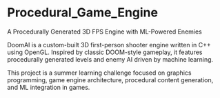# Procedural_Game_Engine
A Procedurally Generated 3D FPS Engine with ML-Powered Enemies

DoomAI is a custom-built 3D first-person shooter engine written in C++ using OpenGL. Inspired by classic DOOM-style gameplay, it features procedurally generated levels and enemy AI driven by machine learning.

This project is a summer learning challenge focused on graphics programming, game engine architecture, procedural content generation, and ML integration in games.
